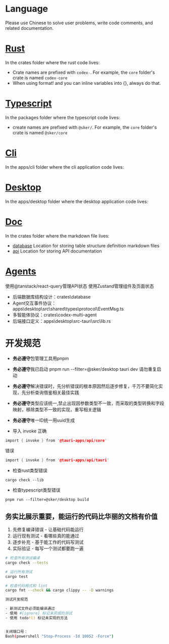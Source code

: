 
# Language

Please use Chinese to solve user problems, write code comments, and related documentation.

# [Rust](/crates)

In the crates folder where the rust code lives:

- Crate names are prefixed with `codex-`. For example, the `core` folder's crate is named `codex-core`
- When using format! and you can inline variables into {}, always do that.

# [Typescript](/packages)

In the packages folder where the typescript code lives:

- create names are prefixed with `@sker/`. For example, the `core` folder's crate is named `@sker/core`

# [Cli](/apps/cli)

In the apps/cli folder where the cli application code lives:

# [Desktop](/apps/desktop)

In the apps/desktop folder where the desktop application code lives:

# [Doc](/docs)

In the crates folder where the markdown file lives:

- [database](/docs/databases) Location for storing table structure definition markdown files
- [api](/docs/apis) Location for storing API documentation

# [Agents](/.claude/agents)


使用@tanstack/react-query管理API状态
使用Zustand管理组件及页面状态


- 后端数据库结构设计：crates\database
- Agent交互事件协议：apps\desktop\src\shared\types\protocol\EventMsg.ts
- 多智能体协议：crates\codex-multi-agent
- 后端接口定义：apps\desktop\src-tauri\src\lib.rs

# 开发规范

- **务必遵守**包管理工具用pnpm
- **务必遵守**我已启动 pnpm run --filter=@sker/desktop tauri dev 请勿重复启动
- **务必遵守**解决错误时，先分析错误的根本原因然后逐步修复，千万不要简化实现，先分析查询借鉴相关最佳实践
- **务必遵守**类型应该统一,禁止出现因参数类型不一致，而采取的类型转换和字段映射，移除类型不一致的实现，重写相关逻辑
- **务必遵守**唯一ID统一用uuid生成



- 导入 invoke
正确
```rs
import { invoke } from '@tauri-apps/api/core'
```
错误
```rs
import { invoke } from '@tauri-apps/api/tauri'
```

- 检查rust类型错误

```
cargo check --lib
```

- 检查typescript类型错误

```
pnpm run --filter=@sker/desktop build
```



## 务实比展示重要，能运行的代码比华丽的文档有价值

1. 先修复编译错误 - 让基础代码能运行
2. 运行现有测试 - 看哪些真的能通过
3. 逐步补充 - 基于能工作的代码写测试
4. 实际验证 - 每写一个测试都要跑一遍


  ```bash
  # 检查所有测试编译
  cargo check --tests

  # 运行所有测试
  cargo test

  # 检查代码格式和 lint
  cargo fmt --check && cargo clippy -- -D warnings

  测试开发规范

  - 新测试文件必须能编译通过
  - 使用 #[ignore] 标记未完成的测试
  - 使用 todo!() 标记未实现的方法


  关闭端口号：
  Bash(powershell "Stop-Process -Id 10052 -Force")